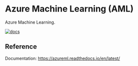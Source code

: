 # Azure Machine Learning (AML)

Azure Machine Learning.

[![docs](https://readthedocs.org/projects/azureml/badge/?version=latest)](https://azureml.readthedocs.io/en/latest/?badge=latest)

## Reference

Documentation: https://azureml.readthedocs.io/en/latest/
